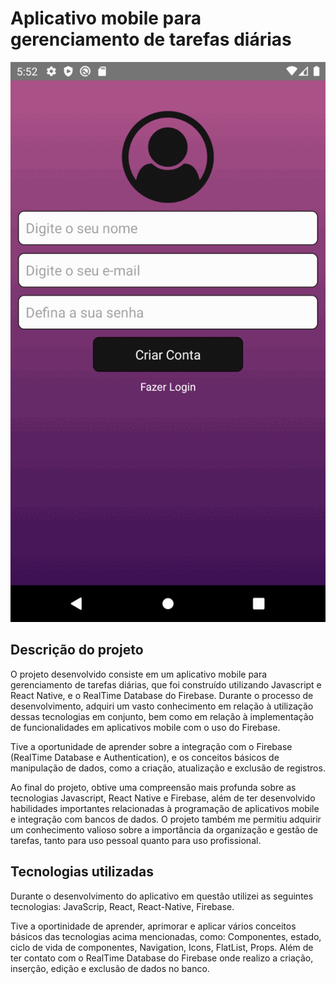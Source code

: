 # Aplicativo mobile para gerenciamento de tarefas diárias


<p align = "center">
  <img src = "src/assets/toreadme/AppTarefas.gif">
</p>

## Descrição do projeto

O projeto desenvolvido consiste em um aplicativo mobile para gerenciamento de tarefas diárias, que foi construído utilizando Javascript e React Native, e o RealTime Database do Firebase. Durante o processo de desenvolvimento, adquiri um vasto conhecimento em relação à utilização dessas tecnologias em conjunto, bem como em relação à implementação de funcionalidades em aplicativos mobile com o uso do Firebase.

Tive a oportunidade de aprender sobre a integração com o Firebase (RealTime Database e Authentication), e os conceitos básicos de manipulação de dados, como a criação, atualização e exclusão de registros. 

Ao final do projeto, obtive uma compreensão mais profunda sobre as tecnologias Javascript, React Native e Firebase, além de ter desenvolvido habilidades importantes relacionadas à programação de aplicativos mobile e integração com bancos de dados. O projeto também me permitiu adquirir um conhecimento valioso sobre a importância da organização e gestão de tarefas, tanto para uso pessoal quanto para uso profissional.

## Tecnologias utilizadas
Durante o desenvolvimento do aplicativo em questão utilizei as seguintes tecnologias: JavaScrip, React, React-Native, Firebase.

Tive a oportinidade de aprender, aprimorar e aplicar vários conceitos básicos das tecnologias acima mencionadas, como: Componentes, estado, ciclo de vida de componentes, Navigation, Icons, FlatList, Props. Além de ter contato com o RealTime Database do Firebase onde realizo a criação, inserção, edição e exclusão de dados no banco.

